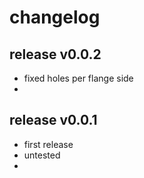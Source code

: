 
# changelog

## release v0.0.2 

- fixed holes per flange side
- 


## release v0.0.1 

- first release
- untested 
- 

 
